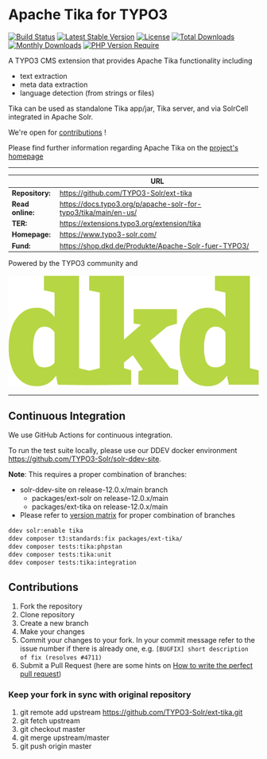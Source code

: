 # Apache Tika for TYPO3

[![Build Status](https://github.com/TYPO3-Solr/ext-tika/actions/workflows/ci.yml/badge.svg?branch=main)](https://github.com/TYPO3-Solr/ext-tika/actions?query=branch:release-10.0.x)
[![Latest Stable Version](https://poser.pugx.org/apache-solr-for-typo3/tika/v/stable)](https://packagist.org/packages/apache-solr-for-typo3/tika)
[![License](https://poser.pugx.org/apache-solr-for-typo3/tika/license)](https://packagist.org/packages/apache-solr-for-typo3/tika)
[![Total Downloads](http://poser.pugx.org/apache-solr-for-typo3/tika/downloads)](https://packagist.org/packages/apache-solr-for-typo3/tika)
[![Monthly Downloads](https://poser.pugx.org/apache-solr-for-typo3/tika/d/monthly)](https://packagist.org/packages/apache-solr-for-typo3/tika)
[![PHP Version Require](http://poser.pugx.org/apache-solr-for-typo3/tika/require/php)](https://packagist.org/packages/apache-solr-for-typo3/tika)

A TYPO3 CMS extension that provides Apache Tika functionality including

* text extraction
* meta data extraction
* language detection (from strings or files)

Tika can be used as standalone Tika app/jar, Tika server, and via SolrCell integrated in Apache Solr.

We're open for [contributions](#Contributions) !

Please find further information regarding Apache Tika on the [project's homepage](http://tika.apache.org)

---

|                  | URL                                                             |
|------------------|-----------------------------------------------------------------|
| **Repository:**  | https://github.com/TYPO3-Solr/ext-tika                          |
| **Read online:** | https://docs.typo3.org/p/apache-solr-for-typo3/tika/main/en-us/ |
| **TER:**         | https://extensions.typo3.org/extension/tika                     |
| **Homepage:**    | https://www.typo3-solr.com/                                     |
| **Fund:**        | https://shop.dkd.de/Produkte/Apache-Solr-fuer-TYPO3/            |

Powered by the TYPO3 community and <br><br>![dkd Internet Service GmbH](./Documentation/Images/dkdLogo.png)

---

## Continuous Integration

We use GitHub Actions for continuous integration.

To run the test suite locally, please use our DDEV docker environment https://github.com/TYPO3-Solr/solr-ddev-site.

**Note**:
  This requires a proper combination of branches:
* solr-ddev-site on release-12.0.x/main branch
    * packages/ext-solr on release-12.0.x/main
    * packages/ext-tika on release-12.0.x/main
* Please refer to [version matrix](https://raw.githubusercontent.com/TYPO3-Solr/ext-solr/master/Documentation/Appendix/VersionMatrix.rst) for proper combination of branches

```shell
ddev solr:enable tika
ddev composer t3:standards:fix packages/ext-tika/
ddev composer tests:tika:phpstan
ddev composer tests:tika:unit
ddev composer tests:tika:integration
```

## <a name="Contributions"></a>Contributions

1. Fork the repository
2. Clone repository
3. Create a new branch
4. Make your changes
5. Commit your changes to your fork. In your commit message refer to the issue number if there is already one, e.g. `[BUGFIX] short description of fix (resolves #4711)`
6. Submit a Pull Request (here are some hints on [How to write the perfect pull request](https://github.com/blog/1943-how-to-write-the-perfect-pull-request))

### Keep your fork in sync with original repository

1. git remote add upstream https://github.com/TYPO3-Solr/ext-tika.git
2. git fetch upstream
3. git checkout master
4. git merge upstream/master
5. git push origin master
